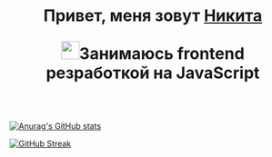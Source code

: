 <h1 align="center">Привет, меня зовут <a href="https://hh.ru/resume/c04bdaffff0b4d293e0039ed1f78766d457049" target="_blank">Никита</a> 

<img src="https://github.com/blackcater/blackcater/raw/main/images/Hi.gif" height="32"/>Занимаюсь frontend резработкой на JavaScript</h1>
<br>

<h3 align="center"></h3>

[![Anurag's GitHub stats](https://github-readme-stats.vercel.app/api?username=Leksip)](https://github.com/anuraghazra/github-readme-stats)

[![GitHub Streak](https://streak-stats.demolab.com?user=Leksip&theme=tokyonight&locale=ru)](https://git.io/streak-stats)
